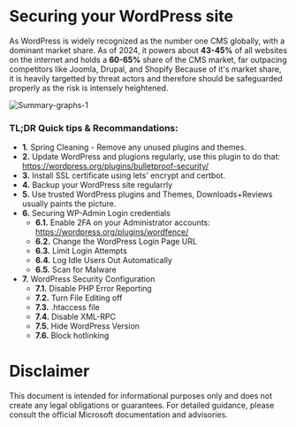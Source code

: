 # Securing your WordPress site

As WordPress is widely recognized as the number one CMS globally, with a dominant market share. As of 2024, it powers about **43-45%** of all websites on the internet and holds a **60-65%** share of the CMS market, far outpacing competitors like Joomla, Drupal, and Shopify
Because of it's market share, it is heavily targetted by threat actors and therefore should be safeguarded properly as the risk is intensely heightened.




![Summary-graphs-1](https://github.com/user-attachments/assets/750ba9ce-3412-4707-a286-cc77e5e3ae28)



### TL;DR Quick tips & Recommandations:
* **1.** Spring Cleaning - Remove any unused plugins and themes.
* **2.** Update WordPress and plugions regularly, use this plugin to do that: https://wordpress.org/plugins/bulletproof-security/
* **3.** Install SSL certificate using lets' encrypt and certbot.
* **4.** Backup your WordPress site regularrly
* **5.** Use trusted WordPress plugins and Themes, Downloads+Reviews usually paints the picture.
* **6.** Securing WP-Admin Login credentials
  * **6.1.** Enable 2FA on your Administrator accounts: https://wordpress.org/plugins/wordfence/
  * **6.2.** Change the WordPress Login Page URL
  * **6.3.** Limit Login Attempts
  * **6.4.** Log Idle Users Out Automatically
  * **6.5.** Scan for Malware
* **7.** WordPress Security Configuration
  * **7.1.** Disable PHP Error Reporting
  * **7.2.** Turn File Editing off
  * **7.3.** .htaccess file
  * **7.4.** Disable XML-RPC
  * **7.5.** Hide WordPress Version
  * **7.6.** Block hotlinking



# Disclaimer
This document is intended for informational purposes only and does not create any legal obligations or guarantees. For detailed guidance, please consult the official Microsoft documentation and advisories.

